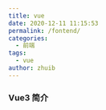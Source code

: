 ```yaml
---
title: vue
date: 2020-12-11 11:15:53
permalink: /fontend/
categories:
  - 前端
tags:
  - vue
author: zhuib
---
```


### Vue3 简介
